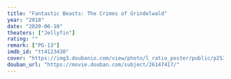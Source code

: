 ```yaml
---
title: "Fantastic Beasts: The Crimes of Grindelwald"
year: "2018"
date: "2020-06-10"
theaters: ["Jellyfin"]
rating: ""
remark: ["PG-13"]
imdb_id: "tt4123430"
cover: "https://img3.doubanio.com/view/photo/l_ratio_poster/public/p2538826177.jpg"
douban_url: "https://movie.douban.com/subject/26147417/"
---
```

